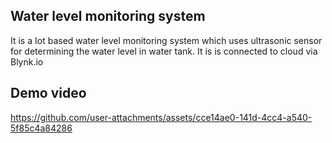 ## Water level monitoring system

It is a Iot based water level monitoring system which uses ultrasonic sensor for determining the water level in water tank. It is is connected to cloud via Blynk.io



## Demo video
https://github.com/user-attachments/assets/cce14ae0-141d-4cc4-a540-5f85c4a84286

